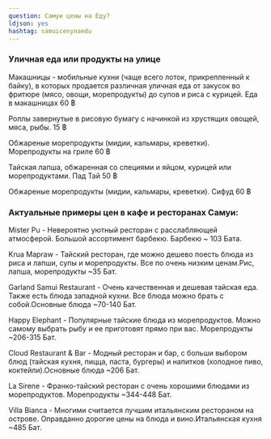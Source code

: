```yaml
---
question: Cамуи цены на Еду?
ldjson: yes
hashtag: samuicenynaedu
---
```


### Уличная еда или продукты на улице

Макашницы - мобильные кухни (чаще всего лоток, прикрепленный к байку), в которых продается различная уличная еда от закусок во фритюре (мясо, овощи, морепродукты) до супов и риса с курицей. Еда в макашницах 60 ฿

Роллы завернутые в рисовую бумагу с начинкой из хрустящих овощей, мяса, рыбы. 15 ฿

Обжареные морепродукты (мидии, кальмары, креветки). Морепродукты на гриле 60 ฿

Тайская лапша, обжаренная со специями и яйцом, курицей или морепродуктами. Пад Тай 50 ฿

Обжареные морепродукты (мидии, кальмары, креветки). Сифуд 60 ฿

### Актуальные примеры цен в кафе и ресторанах Самуи:

Mister Pu - Невероятно уютный ресторан с расслабляющей атмосферой. Большой ассортимент барбекю. Барбекю  ~ 103 Бата.

Krua Mapraw - Тайский ресторан, где можно дешево поесть блюда из риса и лапши, супы и морепродукты. Все по очень низким ценам.Рис, лапша, морепродукты  ~35 Бат.

Garland Samui Restaurant - Очень качественная и дешевая тайская еда. Также есть блюда западной кухни. Все блюда можно брать с собой.Основные блюда  ~70-140 Бат.

Happy Elephant - Популярные тайские блюда из морепродуктов. Можно самому выбрать рыбу и ее приготовят прямо при вас. Морепродукты  ~206-315 Бат.

Cloud Restaurant & Bar - Модный ресторан и бар, с больши выбором блюд (тайская кухня, пицца, паста, бургеры) и напитков (холодное пиво, коктейли).Основные блюда  ~206 Бат.

La Sirene - Франко-тайский ресторан с очень хорошими блюдами из морепродуктов. Морепродукты  ~344-448 Бат.

Villa Bianca - Многими считается лучшим итальянским рестораном на острове. Оправданно дорогие цены на блюда и вино.Итальянская кухня  ~485 Бат.



